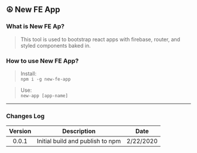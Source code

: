 ## ☮ New FE App

### What is New FE Ap?

> This tool is used to bootstrap react apps with firebase, router, and styled components baked in.

### How to use New FE App?

> Install:  
> `npm i -g new-fe-app`

> Use:  
> `new-app [app-name]`

---

### Changes Log

| Version | Description                      | Date      |
| :-----: | -------------------------------- | --------- |
|  0.0.1  | Initial build and publish to npm | 2/22/2020 |
